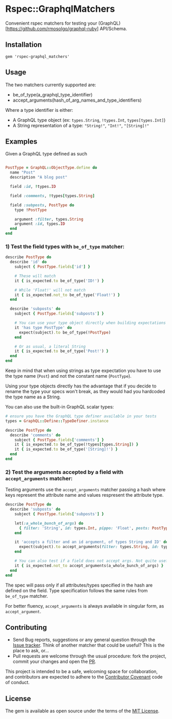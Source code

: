 # Rspec::GraphqlMatchers

Convenient rspec matchers for testing your (GraphQL)[https://github.com/rmosolgo/graphql-ruby] API/Schema.

## Installation

```
gem 'rspec-graphql_matchers'
```

## Usage

The two matchers currently supported are:
   - be_of_type(a_graphql_type_identifier)
   - accept_arguments(hash_of_arg_names_and_type_identifiers)

Where a type identifier is either:
   - A GraphQL type object (ex: `types.String`, `!types.Int`, `types[types.Int]`)
   - A String representation of a type: `"String!"`, `"Int!"`, `"[String]!"`

## Examples

Given a GraphQL type defined as such

```ruby

PostType = GraphQL::ObjectType.define do
  name "Post"
  description "A blog post"

  field :id, !types.ID

  field :comments, !types[types.String]

  field :subposts, PostType do
    type !PostType

    argument :filter, types.String
    argument :id, types.ID
  end
end
```

### 1) Test the field types with `be_of_type` matcher:

```ruby
describe PostType do
  describe 'id' do
    subject { PostType.fields['id'] }

    # These will match
    it { is_expected.to be_of_type('ID!') }

    # While 'Float!' will not match
    it { is_expected.not_to be_of_type('Float!') }
  end

  describe 'subposts' do
    subject { PostType.fields['subposts'] }

    # You can use your type object directly when building expectations
    it 'has type PostType' do
      expect(subject).to be_of_type(!PostType)
    end

    # Or as usual, a literal String
    it { is_expected.to be_of_type('Post!') }
  end
end
```

Keep in mind that when using strings as type expectation you have to use the
type name (`Post`) and not the constant name (`PostType`).

Using your type objects directly has the advantage that if you
decide to rename the type your specs won't break, as they would had you
hardcoded the type name as a String.

You can also use the built-in GraphQL scalar types:


```ruby
# ensure you have the GraphQL type definer available in your tests
types = GraphQL::Define::TypeDefiner.instance

describe PostType do
  describe 'comments' do
    subject { PostType.fields['comments'] }
    it { is_expected.to be_of_type(!types[types.String]) }
    it { is_expected.to be_of_type('[String]!') }
  end
end
```

### 2) Test the arguments accepted by a field with `accept_arguments` matcher:

Testing arguments use the `accept_arguments` matcher passing a hash where
keys represent the attribute name and values respresent the attribute type.

```ruby
describe PostType do
  describe 'subposts' do
    subject { PostType.fields['subposts'] }

    let(:a_whole_bunch_of_args) do
      { filter: 'String', id: types.Int, pippo: 'Float', posts: PostType }
    end

    it 'accepts a filter and an id argument, of types String and ID' do
      expect(subject).to accept_arguments(filter: types.String, id: types.ID)
    end

    # You can also test if a field does not accept args. Not quite useful :D.
    it { is_expected.not_to accept_arguments(a_whole_bunch_of_args) }
  end
end
```
The spec will pass only if all attributes/types specified in the hash are
defined on the field. Type specification follows the same rules from
`be_of_type` matcher.

For better fluency, `accept_arguments` is always available in singular form, as
`accept_argument`.

## Contributing

  - Send Bug reports, suggestions or any general
    question through the [Issue tracker](https://github.com/khamusa/rspec-graphql_matchers/issues).
    Think of another matcher that could be useful? This is the place to ask, or...
  - Pull requests are welcome through the usual procedure: fork the project,
    commit your changes and open the [PR](https://github.com/khamusa/rspec-graphql_matchers/pulls).

This project is intended to be a safe, welcoming space for collaboration, and
contributors are expected to adhere to the
[Contributor Covenant](http://contributor-covenant.org) code of conduct.

## License

The gem is available as open source under the terms of the 
[MIT License](http://opensource.org/licenses/MIT).

